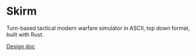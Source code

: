 Skirm
=====

Turn-based tactical modern warfare simulator in ASCII, top down format, built
with Rust.

[Design doc](./project/project.wiki)
